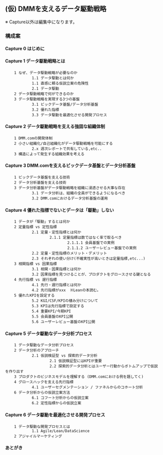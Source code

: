 ## (仮) DMMを支えるデータ駆動戦略

※ Capture以外は編集中になります。


### 構成案

#### Capture 0 はじめに

#### Capture 1 データ駆動戦略とは
        1 なぜ、データ駆動戦略が必要なのか
                1.1 データ駆動とは何か
                1.1 直感に頼る仮説立案の危険性
                2.1 データ駆動
        2 データ駆動戦略で何ができるのか
        3 データ駆動戦略を実現する3つの基盤
                3.1 ビックデータ基盤/データ分析基盤
                3.2 優れた指標
                3.3 データ駆動を最適化させる開発プロセス
        
#### Capture 2 データ駆動戦略を支える強固な組織体制
        1 DMM.comの開発体制
        2 小さい組織化/自己組織化がデータ駆動戦略を可能にする
                2.x 週次レポートで共有している,etc..
        3 構造によって発生する組織効果を考える
        
#### Capture 3 DMM.comを支えるビックデータ基盤とデータ分析基盤
        1 ビックデータ基盤を支える技術
        2 データ分析基盤を支える技術
        3 データ分析基盤がデータ駆動戦略を組織に浸透させる大事な存在
                3.1 データ分析は、組織の全員ができるようになるべき
                3.2 DMM.comにおけるデータ分析基盤の運用
                
#### Capture 4 優れた指標でないとデータは「駆動」しない
        1 データが「駆動」するとは何か
        2 定量指標 vs 定性指標
                2.1 定量・定性指標とは何か
                        2.1.1 定量指標は数ではなく率で取るべき
                                2.1.1.1 会員基盤での実例
                                2.1.1.2 ユーザーレビュー基盤での実例
                2.2 定量・定性指標のメリット・デメリット
                2.3 それぞれの使い分け(不確実性が高いときは定量指標,etc...)
        3 相関指標 vs 因果指標
                3.1 相関・因果指標とは何か
                3.2 因果指標を見つけることが、プロダクトをグロースさせる鍵となる
        4 先行指標 vs 遅行指標
                4.1 先行・遅行指標とは何か
                4.2 先行指標がxxx  ※Leanの本読む。
        5 優れたKPIを設定する
                5.2 KGI/CSF/KPIの棲み分けについて
                5.3 KPIは先行指標で設定する
                5.4 重要KPI/今期KPI
                5.5 会員基盤のKPI公開
                5.6 ユーザーレビュー基盤のKPI公開
          
        
#### Capture 5 データ駆動なデータ分析プロセス
        1 データ駆動なデータ分析プロセス
        2 データ分析のアプローチ
                2.1 仮説検証型 vs 探索的データ分析
                        2.1 仮説検証型にはKPIが重要
                        2.2 探索的データ分析とはユーザー行動からボトムアップで仮説を作り出す
        3 プロダクトのビジネスモデルを理解する (DMM.comにおける例を題してく)
        4 グロースハックを支える先行指標
                4.1 ユーザーセグメンテーション / ファネルからのコホート分析
        6 データ分析からの仮説立案方法
                6.1 コフート分析からの仮説立案
                6.2 定性指標からの仮説立案
        
#### Capture 6 データ駆動を最適化させる開発プロセス
        1 データ駆動な開発プロセスとは 
                1.1 Agile/Lean/DataScience
        2 アジャイルマーケティング
        
        
####  あとがき
